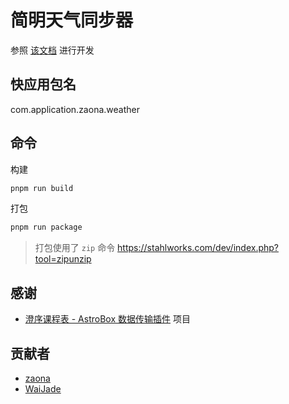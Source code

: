 # 简明天气同步器
参照 [该文档](https://plugindoc.astrobox.online) 进行开发

## 快应用包名
com.application.zaona.weather

## 命令
构建
```bash
pnpm run build
```

打包
```bash
pnpm run package
```

> 打包使用了 `zip` 命令
> https://stahlworks.com/dev/index.php?tool=zipunzip


## 感谢
- [澄序课程表 - AstroBox 数据传输插件](https://gitee.com/waterflames-team/clartime-velaapp-astroplugin) 项目

## 贡献者
- [zaona](https://github.com/zaona)
- [WaiJade](https://github.com/CheongSzesuen)